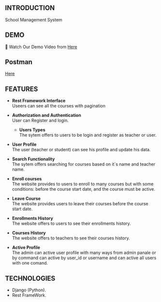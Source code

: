 

## **INTRODUCTION**

School Management System


## **DEMO**

🎥 Watch Our Demo Video from [Here](https://drive.google.com/file/d/1iM9JdXfcUACD6MPkI0O4cvLsJKxN7F4Z/view?usp=sharing)


## **Postman**
[Here](https://bold-equinox-118713.postman.co/workspace/My-Workspace~911ad57c-b301-4305-8cbb-a8d0adf2a497/collection/26326579-7ea6bb0c-0828-4c1f-ba75-13633ef61f79?action=share&creator=26326579)


## **FEATURES**

- **Rest Framework Interface**<br>
   Useers can see all the courses with pagination

- **Authorization and Authentication**<br>
  User can Register and login.

  - **Users Types**<br>
  The sytem offers to users to be login and register as teacher or user.

- **User Profile**<br>
  The user (teacher or student) can see his profile and update his data.

- **Search Functionality**<br>
  The sytem offers searching for courses based on it`s name and teacher name.

- **Enroll courses**<br>
  The website provides to users to enroll to many courses but with some conditions: before the course start date, and the course must be active.
  
- **Leave Course**<br>
  The website provides users to leave their courses before the course start date.

- **Enrollments History**<br>
  The website offers to users to see their enrollments history.

- **Courses History**<br>
  The website offers to teachers to see their courses history.
  
- **Active Profile**<br>
  The admin can active user profile with many ways from admin panale or by command can active by user_id or username and can active all users with one comand.



## **TECHNOLOGIES**

- Django (Python).
- Rest FrameWork.

<br>
